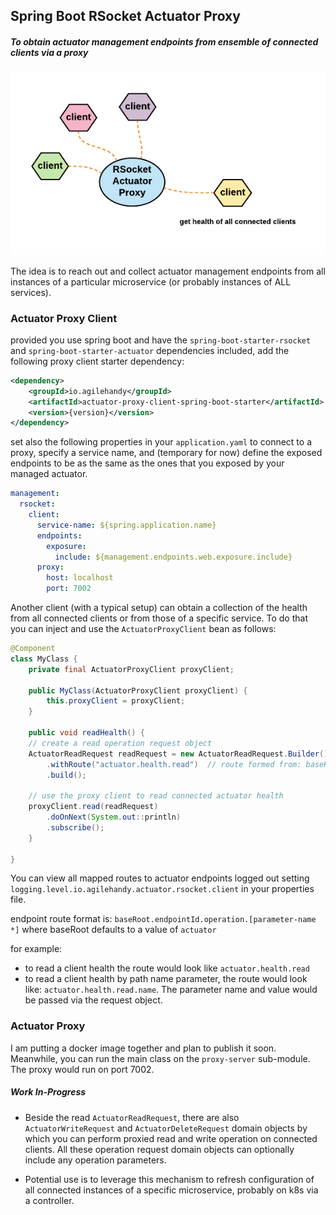## Spring Boot RSocket Actuator Proxy

##### To obtain actuator management endpoints from ensemble of connected clients via a proxy

![spring boot actuator proxy](images/spring-boot-actuator-proxy.png)

The idea is to reach out and collect actuator management endpoints from 
all instances of a particular microservice (or probably instances of ALL services).

### Actuator Proxy Client

provided you use spring boot and have the `spring-boot-starter-rsocket` and `spring-boot-starter-actuator` dependencies included, 
add the following proxy client starter dependency:

```xml
<dependency>
    <groupId>io.agilehandy</groupId>
    <artifactId>actuator-proxy-client-spring-boot-starter</artifactId>
    <version>{version}</version>
</dependency>
```

set also the following properties in your `application.yaml` to connect to a proxy,
specify a service name, and (temporary for now) define the exposed endpoints to be as the 
same as the ones that you exposed by your managed actuator.

```yaml
management:
  rsocket:
    client:
      service-name: ${spring.application.name}
      endpoints:
        exposure:
          include: ${management.endpoints.web.exposure.include}
      proxy:
        host: localhost
        port: 7002
```

Another client (with a typical setup) can obtain a collection of the health from
all connected clients or from those of a specific service. To do that you can inject and use 
the `ActuatorProxyClient` bean as follows:

```java
@Component
class MyClass {
    private final ActuatorProxyClient proxyClient;

    public MyClass(ActuatorProxyClient proxyClient) {
        this.proxyClient = proxyClient;
    }

    public void readHealth() {
    // create a read operation request object
    ActuatorReadRequest readRequest = new ActuatorReadRequest.Builder()
        .withRoute("actuator.health.read")  // route formed from: baseRoot.endpointId.option (where baseRoot has a value of actuator)
        .build();

    // use the proxy client to read connected actuator health
    proxyClient.read(readRequest)
        .doOnNext(System.out::println)
        .subscribe(); 
    }
   
}
```

You can view all mapped routes to actuator endpoints logged out 
setting `logging.level.io.agilehandy.actuator.rsocket.client` in your properties file.

endpoint route format is: `baseRoot.endpointId.operation.[parameter-name *]`
where baseRoot defaults to a value of `actuator`

for example: 
*   to read a client health the route would look like `actuator.health.read`
*   to read a client health by path name parameter, the route would look like: `actuator.health.read.name`. The parameter name
and value would be passed via the request object.

### Actuator Proxy

I am putting a docker image together and plan to publish it soon. Meanwhile, you can run the main class on the `proxy-server` sub-module.
The proxy would run on port 7002.

##### Work In-Progress
*   Beside the read `ActuatorReadRequest`, there are also `ActuatorWriteRequest` and `ActuatorDeleteRequest` domain objects 
by which you can perform proxied read and write operation on connected clients. All these operation request domain objects
can optionally include any operation parameters. 

*   Potential use is to leverage this mechanism to refresh configuration of all connected instances of 
a specific microservice, probably on k8s via a controller.



